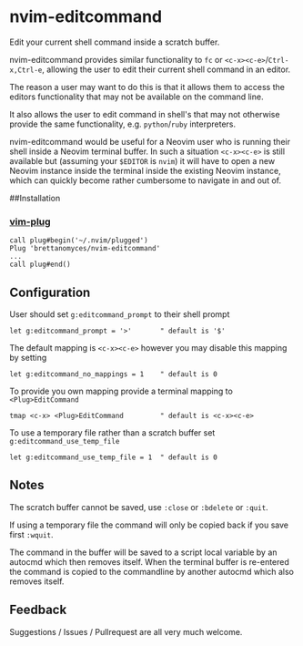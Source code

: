 # nvim-editcommand

Edit your current shell command inside a scratch buffer.

nvim-editcommand provides similar functionality to `fc` or `<c-x><c-e>`/`Ctrl-x,Ctrl-e`, allowing the user to edit their current shell command in an editor. 

The reason a user may want to do this is that it allows them to access the editors functionality that may not be available on the command line.

It also allows the user to edit command in shell's that may not otherwise provide the same functionality, e.g. `python`/`ruby` interpreters.

nvim-editcommand would be useful for a Neovim user who is running their shell inside a Neovim terminal buffer. In such a situation `<c-x><c-e>` is still available but (assuming your `$EDITOR` is `nvim`) it will have to open a new Neovim instance inside the terminal inside the existing Neovim instance, which can quickly become rather cumbersome to navigate in and out of.

##Installation

### [vim-plug](https://github.com/junegunn/vim-plug)

    call plug#begin('~/.nvim/plugged')
    Plug 'brettanomyces/nvim-editcommand'
    ...
    call plug#end()

## Configuration

User should set `g:editcommand_prompt` to their shell prompt

    let g:editcommand_prompt = '>'       " default is '$'

The default mapping is `<c-x><c-e>` however you may disable this mapping by setting

    let g:editcommand_no_mappings = 1    " default is 0

To provide you own mapping provide a terminal mapping to `<Plug>EditCommand`

    tmap <c-x> <Plug>EditCommand         " default is <c-x><c-e>

To use a temporary file rather than a scratch buffer set `g:editcommand_use_temp_file`

    let g:editcommand_use_temp_file = 1  " default is 0

## Notes

The scratch buffer cannot be saved, use `:close` or `:bdelete` or `:quit`. 

If using a temporary file the command will only be copied back if you save first `:wquit`.

The command in the buffer will be saved to a script local variable by an autocmd which then removes itself. When the terminal buffer is re-entered the command is copied to the commandline by another autocmd which also removes itself.

## Feedback

Suggestions / Issues / Pullrequest are all very much welcome.
